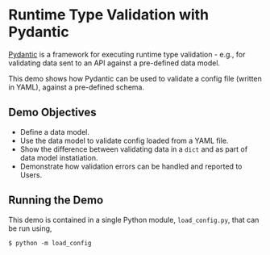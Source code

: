 # Runtime Type Validation with Pydantic

[Pydantic](https://docs.pydantic.dev/latest/) is a framework for executing runtime type validation - e.g., for validating data sent to an API against a pre-defined data model.

This demo shows how Pydantic can be used to validate a config file (written in YAML), against a pre-defined schema.

## Demo Objectives

* Define a data model.
* Use the data model to validate config loaded from a YAML file.
* Show the difference between validating data in a `dict` and as part of data model instatiation.
* Demonstrate how validation errors can be handled and reported to Users.

## Running the Demo

This demo is contained in a single Python module, `load_config.py`, that can be run using,

```text
$ python -m load_config
```

